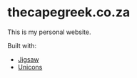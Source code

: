 # thecapegreek.co.za

This is my personal website.

Built with:
- [Jigsaw](https://jigsaw.tighten.co)
- [Unicons](https://iconscout.com/)

